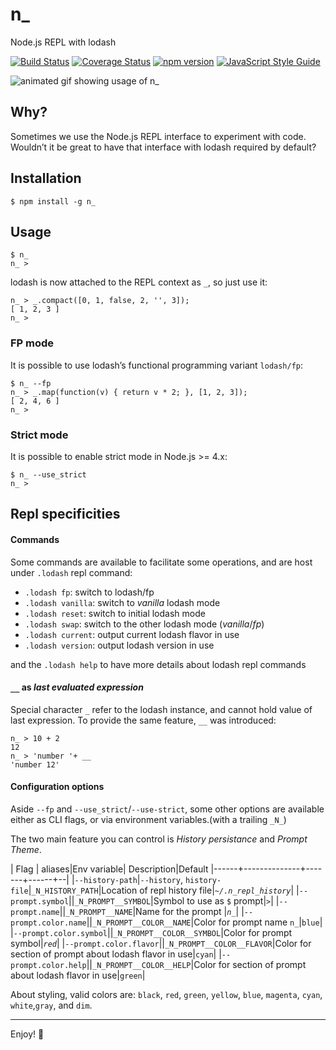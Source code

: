 # n_

Node.js REPL with lodash

[![Build Status](https://travis-ci.org/borisdiakur/n_.svg?branch=master)](https://travis-ci.org/borisdiakur/n_)
[![Coverage Status](https://coveralls.io/repos/borisdiakur/n_/badge.svg?branch=master)](https://coveralls.io/r/borisdiakur/n_?branch=master)
[![npm version](https://badge.fury.io/js/n_.svg)](http://badge.fury.io/js/n_)
[![JavaScript Style Guide](https://img.shields.io/badge/code_style-standard-brightgreen.svg)](https://standardjs.com)

![animated gif showing usage of n_](https://cloud.githubusercontent.com/assets/527049/6358450/ddcb3144-bc6b-11e4-81bd-a3661407f87a.gif)

## Why?
Sometimes we use the Node.js REPL interface to experiment with code.
Wouldn’t it be great to have that interface with lodash required by default?

## Installation

```shell
$ npm install -g n_
```

## Usage

```shell
$ n_
n_ >
```

lodash is now attached to the REPL context as `_`, so just use it:

```shell
n_ > _.compact([0, 1, false, 2, '', 3]);
[ 1, 2, 3 ]
n_ >
```

### FP mode

It is possible to use lodash’s functional programming variant `lodash/fp`:

```shell
$ n_ --fp
n_ > _.map(function(v) { return v * 2; }, [1, 2, 3]);
[ 2, 4, 6 ]
n_ >
```

### Strict mode

It is possible to enable strict mode in Node.js >= 4.x:

```shell
$ n_ --use_strict
n_ >
```

## Repl specificities

#### Commands
Some commands are available to facilitate some operations, and are host under `.lodash` repl command:
- `.lodash fp`: switch to lodash/fp
- `.lodash vanilla`: switch to _vanilla_ lodash mode
- `.lodash reset`: switch to initial lodash mode
- `.lodash swap`: switch to the other lodash mode (_vanilla_/_fp_)
- `.lodash current`: output current lodash flavor in use
- `.lodash version`: output lodash version in use

and the `.lodash help` to have more details about lodash repl commands

#### `__` as _last evaluated expression_
Special character `_` refer to the lodash instance, and cannot hold value of last expression.
To provide the same feature, `__` was introduced:

```shell
n_ > 10 + 2
12
n_ > 'number '+ __
'number 12'
```

#### Configuration options

Aside `--fp` and `--use_strict`/`--use-strict`, some other options are available either as CLI flags, or via environment variables.(with a trailing `_N_`)

The two main feature you can control is _History persistance_ and _Prompt Theme_.

| Flag | aliases|Env variable| Description|Default
|------+--------------+-------+------+--|
|`--history-path`|`--history`, `history-file`|`_N_HISTORY_PATH`|Location of repl history file|_`~/.n_repl_history`_|
|`--prompt.symbol`||`_N_PROMPT__SYMBOL`|Symbol to use as `$` prompt|_`>`_|
|`--prompt.name`||`_N_PROMPT__NAME`|Name for the prompt |_`n_`_|
|`--prompt.color.name`||`_N_PROMPT__COLOR__NAME`|Color for prompt name `n_`|`blue`|
|`--prompt.color.symbol`||`_N_PROMPT__COLOR__SYMBOL`|Color for prompt symbol|_`red`_|
|`--prompt.color.flavor`||`_N_PROMPT__COLOR__FLAVOR`|Color for section of prompt about lodash flavor in use|`cyan`|
|`--prompt.color.help`||`_N_PROMPT__COLOR__HELP`|Color for section of prompt about lodash flavor in use|`green`|


About styling, valid colors are: `black`, `red`, `green`, `yellow`, `blue`, `magenta`, `cyan`, `white`,`gray`, and `dim`.

-----
Enjoy! :rocket:

